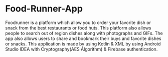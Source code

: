 # Food-Runner-App
Foodrunner is a platform which allow you to order your favorite dish or snack from the best restaurants or food huts.
This platform also allows people to search out of region dishes along with photographs and GIFs.
The app also allows users to share and bookmark their buys and favorite dishes or snacks.
This application is made by using Kotlin & XML by using Android Studio IDEA with Cryptography(AES Algorithm) & Firebase authentication.
